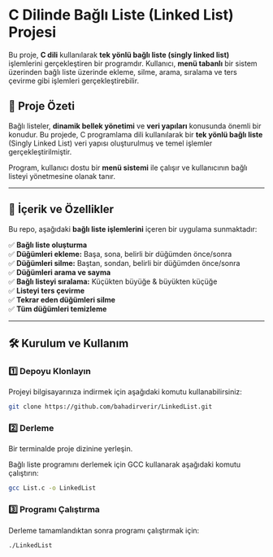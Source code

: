 # **C Dilinde Bağlı Liste (Linked List) Projesi**

Bu proje, **C dili** kullanılarak **tek yönlü bağlı liste (singly linked list)** işlemlerini gerçekleştiren bir programdır. Kullanıcı, **menü tabanlı** bir sistem üzerinden bağlı liste üzerinde ekleme, silme, arama, sıralama ve ters çevirme gibi işlemleri gerçekleştirebilir.

## 🚀 **Proje Özeti**

Bağlı listeler, **dinamik bellek yönetimi** ve **veri yapıları** konusunda önemli bir konudur. Bu projede, C programlama dili kullanılarak bir **tek yönlü bağlı liste** (Singly Linked List) veri yapısı oluşturulmuş ve temel işlemler gerçekleştirilmiştir.

Program, kullanıcı dostu bir **menü sistemi** ile çalışır ve kullanıcının bağlı listeyi yönetmesine olanak tanır.

---

## 📌 **İçerik ve Özellikler**

Bu repo, aşağıdaki **bağlı liste işlemlerini** içeren bir uygulama sunmaktadır:

✅ **Bağlı liste oluşturma**  
✅ **Düğümleri ekleme:** Başa, sona, belirli bir düğümden önce/sonra  
✅ **Düğümleri silme:** Baştan, sondan, belirli bir düğümden önce/sonra  
✅ **Düğümleri arama ve sayma**  
✅ **Bağlı listeyi sıralama:** Küçükten büyüğe & büyükten küçüğe  
✅ **Listeyi ters çevirme**  
✅ **Tekrar eden düğümleri silme**  
✅ **Tüm düğümleri temizleme**  

---

## 🛠 **Kurulum ve Kullanım**

### **1️⃣ Depoyu Klonlayın**
Projeyi bilgisayarınıza indirmek için aşağıdaki komutu kullanabilirsiniz:
```bash
git clone https://github.com/bahadirverir/LinkedList.git
```
### **2️⃣ Derleme**
Bir terminalde proje dizinine yerleşin.

Bağlı liste programını derlemek için GCC kullanarak aşağıdaki komutu çalıştırın:
```bash
gcc List.c -o LinkedList
```
### **3️⃣ Programı Çalıştırma**
Derleme tamamlandıktan sonra programı çalıştırmak için:
```bash
./LinkedList
```
